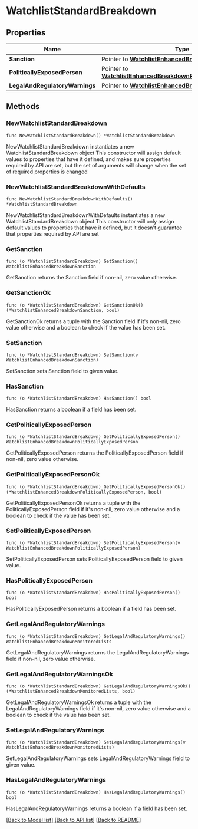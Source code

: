 # WatchlistStandardBreakdown

## Properties

Name | Type | Description | Notes
------------ | ------------- | ------------- | -------------
**Sanction** | Pointer to [**WatchlistEnhancedBreakdownSanction**](WatchlistEnhancedBreakdownSanction.md) |  | [optional] 
**PoliticallyExposedPerson** | Pointer to [**WatchlistEnhancedBreakdownPoliticallyExposedPerson**](WatchlistEnhancedBreakdownPoliticallyExposedPerson.md) |  | [optional] 
**LegalAndRegulatoryWarnings** | Pointer to [**WatchlistEnhancedBreakdownMonitoredLists**](WatchlistEnhancedBreakdownMonitoredLists.md) |  | [optional] 

## Methods

### NewWatchlistStandardBreakdown

`func NewWatchlistStandardBreakdown() *WatchlistStandardBreakdown`

NewWatchlistStandardBreakdown instantiates a new WatchlistStandardBreakdown object
This constructor will assign default values to properties that have it defined,
and makes sure properties required by API are set, but the set of arguments
will change when the set of required properties is changed

### NewWatchlistStandardBreakdownWithDefaults

`func NewWatchlistStandardBreakdownWithDefaults() *WatchlistStandardBreakdown`

NewWatchlistStandardBreakdownWithDefaults instantiates a new WatchlistStandardBreakdown object
This constructor will only assign default values to properties that have it defined,
but it doesn't guarantee that properties required by API are set

### GetSanction

`func (o *WatchlistStandardBreakdown) GetSanction() WatchlistEnhancedBreakdownSanction`

GetSanction returns the Sanction field if non-nil, zero value otherwise.

### GetSanctionOk

`func (o *WatchlistStandardBreakdown) GetSanctionOk() (*WatchlistEnhancedBreakdownSanction, bool)`

GetSanctionOk returns a tuple with the Sanction field if it's non-nil, zero value otherwise
and a boolean to check if the value has been set.

### SetSanction

`func (o *WatchlistStandardBreakdown) SetSanction(v WatchlistEnhancedBreakdownSanction)`

SetSanction sets Sanction field to given value.

### HasSanction

`func (o *WatchlistStandardBreakdown) HasSanction() bool`

HasSanction returns a boolean if a field has been set.

### GetPoliticallyExposedPerson

`func (o *WatchlistStandardBreakdown) GetPoliticallyExposedPerson() WatchlistEnhancedBreakdownPoliticallyExposedPerson`

GetPoliticallyExposedPerson returns the PoliticallyExposedPerson field if non-nil, zero value otherwise.

### GetPoliticallyExposedPersonOk

`func (o *WatchlistStandardBreakdown) GetPoliticallyExposedPersonOk() (*WatchlistEnhancedBreakdownPoliticallyExposedPerson, bool)`

GetPoliticallyExposedPersonOk returns a tuple with the PoliticallyExposedPerson field if it's non-nil, zero value otherwise
and a boolean to check if the value has been set.

### SetPoliticallyExposedPerson

`func (o *WatchlistStandardBreakdown) SetPoliticallyExposedPerson(v WatchlistEnhancedBreakdownPoliticallyExposedPerson)`

SetPoliticallyExposedPerson sets PoliticallyExposedPerson field to given value.

### HasPoliticallyExposedPerson

`func (o *WatchlistStandardBreakdown) HasPoliticallyExposedPerson() bool`

HasPoliticallyExposedPerson returns a boolean if a field has been set.

### GetLegalAndRegulatoryWarnings

`func (o *WatchlistStandardBreakdown) GetLegalAndRegulatoryWarnings() WatchlistEnhancedBreakdownMonitoredLists`

GetLegalAndRegulatoryWarnings returns the LegalAndRegulatoryWarnings field if non-nil, zero value otherwise.

### GetLegalAndRegulatoryWarningsOk

`func (o *WatchlistStandardBreakdown) GetLegalAndRegulatoryWarningsOk() (*WatchlistEnhancedBreakdownMonitoredLists, bool)`

GetLegalAndRegulatoryWarningsOk returns a tuple with the LegalAndRegulatoryWarnings field if it's non-nil, zero value otherwise
and a boolean to check if the value has been set.

### SetLegalAndRegulatoryWarnings

`func (o *WatchlistStandardBreakdown) SetLegalAndRegulatoryWarnings(v WatchlistEnhancedBreakdownMonitoredLists)`

SetLegalAndRegulatoryWarnings sets LegalAndRegulatoryWarnings field to given value.

### HasLegalAndRegulatoryWarnings

`func (o *WatchlistStandardBreakdown) HasLegalAndRegulatoryWarnings() bool`

HasLegalAndRegulatoryWarnings returns a boolean if a field has been set.


[[Back to Model list]](../README.md#documentation-for-models) [[Back to API list]](../README.md#documentation-for-api-endpoints) [[Back to README]](../README.md)


